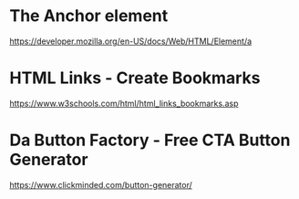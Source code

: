 # The Anchor element
https://developer.mozilla.org/en-US/docs/Web/HTML/Element/a

# HTML Links - Create Bookmarks
https://www.w3schools.com/html/html_links_bookmarks.asp

# Da Button Factory - Free CTA Button Generator
https://www.clickminded.com/button-generator/